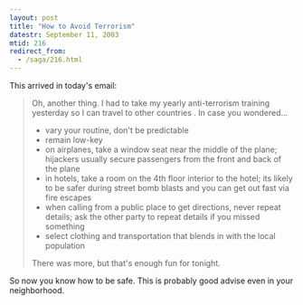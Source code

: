 ```yaml
---
layout: post
title: "How to Avoid Terrorism"
datestr: September 11, 2003
mtid: 216
redirect_from:
  - /saga/216.html
---
```


This arrived in today's email:

> Oh, another thing. I had to take my yearly anti-terrorism
> training yesterday so I can travel to other countries . In
> case you wondered...
> 
> * vary your routine, don't be predictable
> * remain low-key
> * on airplanes, take a window seat near the middle of the plane; hijackers usually secure
>   passengers from the front and back of the plane
> * in hotels, take a room on the 4th floor interior to the hotel; its likely to be safer during street
>   bomb blasts and you can get out fast via fire escapes
> * when calling from a public place to get directions, never repeat details;
>   ask the other party to repeat details if you missed something
> * select clothing and transportation that blends in with the local population
> 
> There was more, but that's enough fun for tonight.

So now you know how to be safe.  This is probably good advise even in your neighborhood.
